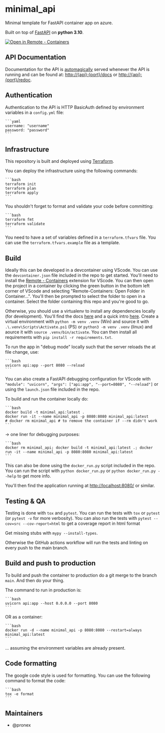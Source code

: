 # minimal_api

Minimal template for FastAPI container app on azure.

Built on top of [FastAPI](https://fastapi.tiangolo.com/) on **python 3.10**.

[
    ![Open in Remote - Containers](
        https://img.shields.io/static/v1?label=Remote%20-%20Containers&message=Open&color=blue&logo=visualstudiocode
    )
](
    https://vscode.dev/redirect?url=vscode://ms-vscode-remote.remote-containers/cloneInVolume?url=https://github.com/Pronex/minimal_api
)

## API Documentation

Documentation for the API is [automagically](https://fastapi.tiangolo.com/tutorial/first-steps/#interactive-api-docs) served whenever the API is running and can be found at: [http://{api}:{port}/docs](http://{api}:{port}/docs) or [http://{api}:{port}/redoc](http://{api}:{port}/redoc).

## Authentication

Authentication to the API is HTTP BasicAuth defined by environment variables in a `config.yml` file:

    ```yaml
    username: "username"
    password: "password"
    ```

## Infrastructure

This repository is built and deployed using [Terraform](https://www.terraform.io/).

You can deploy the infrastructure using the following commands:

    ```bash
    terraform init
    terraform plan
    terraform apply
    ```

You shouldn't forget to format and validate your code before committing:

    ```bash
    terraform fmt
    terraform validate
    ```

You need to have a set of variables defined in a `terraform.tfvars` file. You can use the `terraform.tfvars.example` file as a template.

## Build

Ideally this can be developed in a devcontainer using VScode. You can use the `devcontainer.json` file included in the repo to get started. You'll need to install the [Remote - Containers](https://marketplace.visualstudio.com/items?itemName=ms-vscode-remote.remote-containers) extension for VScode. You can then open the project in a container by clicking the green button in the bottom left corner of VScode and selecting "Remote-Containers: Open Folder in Container...". You'll then be prompted to select the folder to open in a container. Select the folder containing this repo and you're good to go.

Otherwise, you should use a virtualenv to install any dependencies locally (for development). You'll find the docs [here](https://docs.python.org/3/library/venv.html) and a quick intro [here](https://realpython.com/python-virtual-environments-a-primer/#what-is-a-virtual-environment). Create a virtual environment with `python -m venv .venv` (Win) and source it with `.\.venv\Scripts\Activate.ps1` (PS) or `python3 -m venv .venv` (linux) and aource it with `source .venv/bin/activate`. You can then install all requirements with `pip install -r requirements.txt`.

To run the app in "debug mode" locally such that the server reloads the at file change, use:

    ```bash
    uvicorn api:app --port 8080 --reload
    ```

You can also create a FastAPI debugging configuration for VScode with `"module": "uvicorn", "args": ["api:app", "--port=8080", "--reload"]` or using the `launch.json` file included in the repo.

To build and run the container locally do:

    ```bash
    docker build -t minimal_api:latest .
    docker run -it --name minimal_api -p 8080:8080 minimal_api:latest
    # docker rm minimal_api # to remove the container if --rm didn't work
    ```

-> one liner for debugging purposes:

    ```bash
    docker rm minimal_api; docker build -t minimal_api:latest .; docker run -it --name minimal_api -p 8080:8080 minimal_api:latest
    ```

This can also be done using the `docker_run.py` script included in the repo. You can run the script with `python docker_run.py` or `python docker_run.py --help` to get more info.

You'll then find the application running at [http://localhost:8080/](http://localhost:8080/) or similar.

## Testing & QA

Testing is done with `tox` and `pytest`. You can run the tests with `tox` or `pytest` (or `pytest -v` for more verbosity). You can also run the tests with `pytest --cov=src --cov-report=html` to get a coverage report in html format

Get missing stubs with `mypy --install-types`.

Otherwise the GitHub actions workflow will run the tests and linting on every push to the main branch.

## Build and push to production

To build and push the container to production do a git merge to the branch `main`. And then do your thing.

The command to run in production is:

    ```bash
    uvicorn api:app --host 0.0.0.0 --port 8080
    ```

OR as a container:

    ```bash
    docker run -d --name minimal_api -p 8080:8080 --restart=always minimal_api:latest
    ```

... assuming the environment variables are already present.

## Code formatting

The google code style is used for formatting. You can use the following command to format the code:

    ```bash
    tox -e format
    ```

## Maintainers

- @pronex
